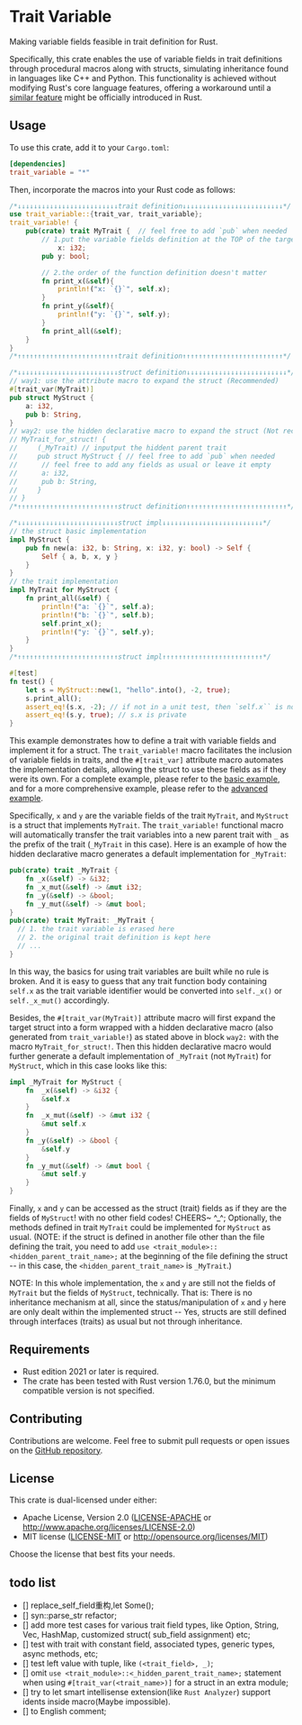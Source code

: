 # Trait Variable
Making variable fields feasible in trait definition for Rust.

Specifically, this crate enables the use of variable fields in trait definitions through procedural macros along with structs, simulating inheritance found in languages like C++ and Python. This functionality is achieved without modifying Rust's core language features, offering a workaround until a [similar feature](https://github.com/rust-lang/rfcs/pull/1546) might be officially introduced in Rust.

## Usage

To use this crate, add it to your `Cargo.toml`:

```toml
[dependencies]
trait_variable = "*"
```

Then, incorporate the macros into your Rust code as follows:

```rust
/*↓↓↓↓↓↓↓↓↓↓↓↓↓↓↓↓↓↓↓↓↓↓↓↓↓trait definition↓↓↓↓↓↓↓↓↓↓↓↓↓↓↓↓↓↓↓↓↓↓↓↓↓*/
use trait_variable::{trait_var, trait_variable};
trait_variable! {
    pub(crate) trait MyTrait {  // feel free to add `pub` when needed
        // 1.put the variable fields definition at the TOP of the target trait before any function
            x: i32;
        pub y: bool;

        // 2.the order of the function definition doesn't matter
        fn print_x(&self){
            println!("x: `{}`", self.x);
        }
        fn print_y(&self){
            println!("y: `{}`", self.y);
        }
        fn print_all(&self);
    }
}
/*↑↑↑↑↑↑↑↑↑↑↑↑↑↑↑↑↑↑↑↑↑↑↑↑↑trait definition↑↑↑↑↑↑↑↑↑↑↑↑↑↑↑↑↑↑↑↑↑↑↑↑↑*/

/*↓↓↓↓↓↓↓↓↓↓↓↓↓↓↓↓↓↓↓↓↓↓↓↓↓struct definition↓↓↓↓↓↓↓↓↓↓↓↓↓↓↓↓↓↓↓↓↓↓↓↓↓*/
// way1: use the attribute macro to expand the struct (Recommended)
#[trait_var(MyTrait)]
pub struct MyStruct {
    a: i32,
    pub b: String,
}
// way2: use the hidden declarative macro to expand the struct (Not recommended)
// MyTrait_for_struct! {
//     (_MyTrait) // inputput the hiddent parent trait
//     pub struct MyStruct { // feel free to add `pub` when needed
//      // feel free to add any fields as usual or leave it empty
//      a: i32,
//      pub b: String,
//     }
// }
/*↑↑↑↑↑↑↑↑↑↑↑↑↑↑↑↑↑↑↑↑↑↑↑↑↑struct definition↑↑↑↑↑↑↑↑↑↑↑↑↑↑↑↑↑↑↑↑↑↑↑↑↑*/

/*↓↓↓↓↓↓↓↓↓↓↓↓↓↓↓↓↓↓↓↓↓↓↓↓↓struct impl↓↓↓↓↓↓↓↓↓↓↓↓↓↓↓↓↓↓↓↓↓↓↓↓↓*/
// the struct basic implementation
impl MyStruct {
    pub fn new(a: i32, b: String, x: i32, y: bool) -> Self {
        Self { a, b, x, y }
    }
}
// the trait implementation
impl MyTrait for MyStruct {
    fn print_all(&self) {
        println!("a: `{}`", self.a);
        println!("b: `{}`", self.b);
        self.print_x();
        println!("y: `{}`", self.y);
    }
}
/*↑↑↑↑↑↑↑↑↑↑↑↑↑↑↑↑↑↑↑↑↑↑↑↑↑struct impl↑↑↑↑↑↑↑↑↑↑↑↑↑↑↑↑↑↑↑↑↑↑↑↑↑*/

#[test]
fn test() {
    let s = MyStruct::new(1, "hello".into(), -2, true);
    s.print_all();
    assert_eq!(s.x, -2); // if not in a unit test, then `self.x`` is not accessible, since it is private
    assert_eq!(s.y, true); // s.x is private
}
```

This example demonstrates how to define a trait with variable fields and implement it for a struct. The `trait_variable!` macro facilitates the inclusion of variable fields in traits, and the `#[trait_var]` attribute macro automates the implementation details, allowing the struct to use these fields as if they were its own. For a complete example, please refer to the [basic example](https://github.com/dbsxdbsx/trait_variable/blob/main/tests/basic.rs), and for a more comprehensive example, please refer to the [advanced example](https://github.com/dbsxdbsx/trait_variable/blob/main/tests/advance.rs).

Specifically, `x` and `y` are the variable fields of the trait `MyTrait`, and `MyStruct` is a struct that implements `MyTrait`. The `trait_variable!` functional macro will automatically transfer the trait variables into a new parent trait with `_` as the prefix of the trait (`_MyTrait` in this case). Here is an example of how the hidden declarative macro generates a default implementation for `_MyTrait`:
```rust
pub(crate) trait _MyTrait {
    fn _x(&self) -> &i32;
    fn _x_mut(&self) -> &mut i32;
    fn _y(&self) -> &bool;
    fn _y_mut(&self) -> &mut bool;
}
pub(crate) trait MyTrait: _MyTrait {
  // 1. the trait variable is erased here
  // 2. the original trait definition is kept here
  // ...
}
```

In this way, the basics for using trait variables are built while no rule is broken.
And it is easy to guess that any trait function body containing `self.x` as the trait variable identifier would be converted into `self._x()` or `self._x_mut()` accordingly.

Besides, the `#[trait_var(MyTrait)]` attribute macro will first expand the target struct into a form wrapped with a hidden declarative macro (also generated from `trait_variable!`) as stated above in block `way2:` with the macro `MyTrait_for_struct!`. Then this hidden declarative macro would further generate a default implementation of `_MyTrait` (not `MyTrait`) for `MyStruct`, which in this case looks like this:

```rust
impl _MyTrait for MyStruct {
    fn  _x(&self) -> &i32 {
        &self.x
    }
    fn  _x_mut(&self) -> &mut i32 {
        &mut self.x
    }
    fn _y(&self) -> &bool {
        &self.y
    }
    fn _y_mut(&self) -> &mut bool {
        &mut self.y
    }
}
```

Finally, `x` and `y` can be accessed as the struct (trait) fields as if they are the fields of `MyStruct`! with no other field codes! CHEERS~ ^_^; Optionally, the methods defined in trait `MyTrait` could be implemented for `MyStruct` as usual. (NOTE: if the struct is defined in another file other than the file defining the trait, you need to add `use <trait_module>::<hidden_parent_trait_name>;` at the beginning of the file defining the struct -- in this case, the `<hidden_parent_trait_name>` is `_MyTrait`.)

NOTE: In this whole implementation, the `x` and `y` are still not the fields of `MyTrait` but the fields of `MyStruct`, technically. That is: There is no inheritance mechanism at all, since the status/manipulation of `x` and `y` here are only dealt within the implemented struct -- Yes, structs are still defined through interfaces (traits) as usual but not through inheritance.

## Requirements

- Rust edition 2021 or later is required.
- The crate has been tested with Rust version 1.76.0, but the minimum compatible version is not specified.

## Contributing

Contributions are welcome. Feel free to submit pull requests or open issues on the [GitHub repository](https://github.com/dbsxdbsx/trait_variable).

## License

This crate is dual-licensed under either:

- Apache License, Version 2.0 ([LICENSE-APACHE](LICENSE-APACHE) or http://www.apache.org/licenses/LICENSE-2.0)
- MIT license ([LICENSE-MIT](LICENSE-MIT) or http://opensource.org/licenses/MIT)

Choose the license that best fits your needs.

## todo list
 - [] replace_self_field重构,let Some();
 - [] syn::parse_str refactor;
 - [] add more test cases for various trait field types, like Option, String, Vec, HashMap, customized struct( sub_field assignment) etc;
 - [] test with trait with constant field, associated types, generic types, async methods, etc;
 - [] test left value with tuple, like `(<trait_field>, _)`;
 - [] omit `use <trait_module>::<_hidden_parent_trait_name>;` statement when using `#[trait_var(<trait_name>)]` for a struct in an extra module;
 - [] try to let smart intellisense extension(like `Rust Analyzer`) support idents inside macro(Maybe impossible).
 - [] to English comment;
